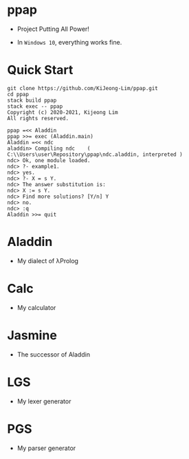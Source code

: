 # ppap

- Project Putting All Power!

- In `Windows 10`, everything works fine.

# Quick Start

```
git clone https://github.com/KiJeong-Lim/ppap.git
cd ppap
stack build ppap
stack exec -- ppap
Copyright (c) 2020-2021, Kijeong Lim
All rights reserved.

ppap =<< Aladdin
ppap >>= exec (Aladdin.main)
Aladdin =<< ndc
aladdin> Compiling ndc    ( C:\\Users\user\Repository\ppap\ndc.aladdin, interpreted )
ndc> Ok, one module loaded.
ndc> ?- example1.
ndc> yes.
ndc> ?- X = s Y.
ndc> The answer substitution is:
ndc> X := s Y.
ndc> Find more solutions? [Y/n] Y
ndc> no.
ndc> :q
Aladdin >>= quit
```

# Aladdin

- My dialect of λProlog

# Calc

- My calculator

# Jasmine

- The successor of Aladdin

# LGS

- My lexer generator

# PGS

- My parser generator
